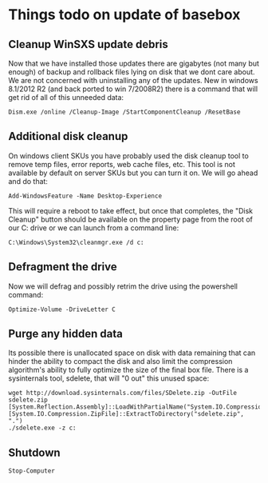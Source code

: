 # Things todo on update of basebox

## Cleanup WinSXS update debris

Now that we have installed those updates there are gigabytes (not many but enough) of backup and rollback files lying on disk that we dont care about. We are not concerned with uninstalling any of the updates. New in windows 8.1/2012 R2 (and back ported to win 7/2008R2) there is a command that will get rid of all of this unneeded data:

```
Dism.exe /online /Cleanup-Image /StartComponentCleanup /ResetBase
```

## Additional disk cleanup

On windows client SKUs you have probably used the disk cleanup tool to remove temp files, error reports, web cache files, etc. This tool is not available by default on server SKUs but you can turn it on. We will go ahead and do that:

```
Add-WindowsFeature -Name Desktop-Experience
```

This will require a reboot to take effect, but once that completes, the "Disk Cleanup" button should be available on the property page from the root of our C: drive or we can launch from a command line:

```
C:\Windows\System32\cleanmgr.exe /d c:
```

## Defragment the drive

Now we will defrag and possibly retrim the drive using the powershell command:

```
Optimize-Volume -DriveLetter C
```

## Purge any hidden data

Its possible there is unallocated space on disk with data remaining that can hinder the ability to compact the disk and also limit the compression algorithm's ability to fully optimize the size of the final box file. There is a sysinternals tool, sdelete, that will "0 out" this unused space:

```
wget http://download.sysinternals.com/files/SDelete.zip -OutFile sdelete.zip
[System.Reflection.Assembly]::LoadWithPartialName("System.IO.Compression.FileSystem")
[System.IO.Compression.ZipFile]::ExtractToDirectory("sdelete.zip", ".") 
./sdelete.exe -z c:
```

## Shutdown

```
Stop-Computer
```

